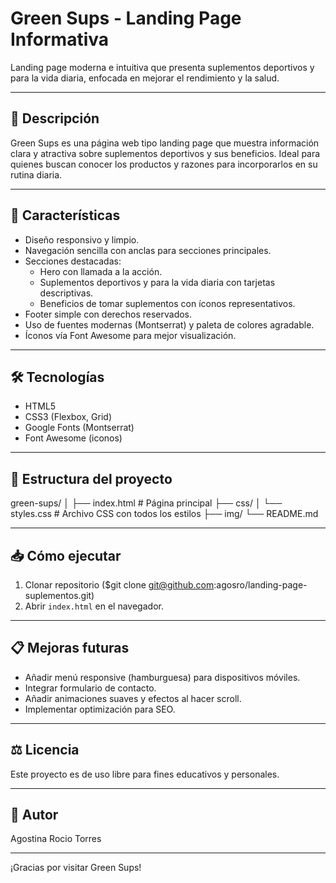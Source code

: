 # Green Sups - Landing Page Informativa

Landing page moderna e intuitiva que presenta suplementos deportivos y para la vida diaria, enfocada en mejorar el rendimiento y la salud.

---

## 📝 Descripción

Green Sups es una página web tipo landing page que muestra información clara y atractiva sobre suplementos deportivos y sus beneficios. Ideal para quienes buscan conocer los productos y razones para incorporarlos en su rutina diaria.

---

## 🚀 Características

- Diseño responsivo y limpio.
- Navegación sencilla con anclas para secciones principales.
- Secciones destacadas:
  - Hero con llamada a la acción.
  - Suplementos deportivos y para la vida diaria con tarjetas descriptivas.
  - Beneficios de tomar suplementos con íconos representativos.
- Footer simple con derechos reservados.
- Uso de fuentes modernas (Montserrat) y paleta de colores agradable.
- Íconos vía Font Awesome para mejor visualización.

---

## 🛠 Tecnologías

- HTML5
- CSS3 (Flexbox, Grid)
- Google Fonts (Montserrat)
- Font Awesome (iconos)

---

## 📁 Estructura del proyecto
green-sups/
│
├── index.html           # Página principal
├── css/
│   └── styles.css       # Archivo CSS con todos los estilos
├── img/
└── README.md     

---

## 📥 Cómo ejecutar

1. Clonar repositorio ($git clone git@github.com:agosro/landing-page-suplementos.git)
2. Abrir `index.html` en el navegador.

 ---

## 📋 Mejoras futuras

- Añadir menú responsive (hamburguesa) para dispositivos móviles.
- Integrar formulario de contacto.
- Añadir animaciones suaves y efectos al hacer scroll.
- Implementar optimización para SEO.

---

## ⚖ Licencia

Este proyecto es de uso libre para fines educativos y personales.

---

## 👤 Autor

Agostina Rocio Torres

---

¡Gracias por visitar Green Sups!


